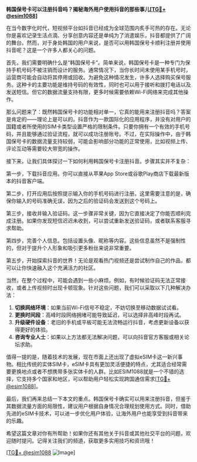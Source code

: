 **韩国保号卡可以注册抖音吗？揭秘海外用户使用抖音的那些事儿[[TG💪+ @esim1088](https://t.me/s/esim1088)]**

在当今数字化时代，短视频平台如抖音已经成为全球范围内炙手可热的存在。无论你是喜欢记录生活点滴、分享创意内容还是单纯为了消遣娱乐，抖音都提供了广阔的舞台。然而，对于身处韩国的用户来说，是否可以用韩国保号卡顺利注册并使用抖音呢？这是一个许多人都关心的问题。

首先，我们需要明确什么是“韩国保号卡”。简单来说，韩国保号卡是一种专门为保持手机号码不被注销而设计的服务。通常情况下，当你长时间未使用某手机号时，运营商可能会自动将其停用或回收。为避免这种情况发生，许多人选择购买保号服务。这种卡的主要功能是维持号码的有效性，同时也可以用于接听和拨打电话以及发送短信。但它的数据流量支持有限，更多时候需要依赖Wi-Fi网络来完成其他操作。

那么问题来了：既然韩国保号卡的功能相对单一，它真的能用来注册抖音吗？答案是肯定的——理论上是可以的。抖音作为一款国际化的应用程序，并没有对用户的国籍或者所使用的SIM卡类型设置严格的限制条件。只要你拥有一个有效的手机号码，并且能够通过验证流程，就可以成功注册账号。不过，在实际操作中，由于韩国保号卡的数据流量支持较弱，可能会影响部分功能的正常使用，比如视频上传、评论互动等需要较大带宽的操作。

接下来，让我们具体探讨一下如何利用韩国保号卡注册抖音。步骤其实并不复杂：

第一步，下载抖音应用。你可以直接从苹果App Store或谷歌Play商店下载最新版本的抖音客户端。

第二步，打开应用后按照提示输入你的手机号码进行注册。这里需要注意的是，确保你输入的号码准确无误，因为之后的验证码会发送到这个号码上。

第三步，接收并输入验证码。这一步骤非常关键，因为它直接决定了你能否顺利完成注册。如果你发现短信迟迟未收到，可以尝试重新发送验证码，或者联系客服寻求帮助。

第四步，完善个人信息。包括设置头像、昵称等内容。这些信息虽然不是强制性的，但对于提升个人形象和吸引更多粉丝来说非常重要。

第五步，开始探索抖音的世界！无论是观看热门视频还是尝试制作自己的作品，都可以让你快速融入这个充满活力的社区。

当然，在整个过程中，可能会遇到一些小麻烦。例如，有时候验证码无法正常接收，或者上传视频时出现卡顿现象。针对这些问题，我们可以采取以下几种解决办法：

1. **切换网络环境**：如果当前Wi-Fi信号不稳定，不妨切换至移动数据试试看。
2. **更换时间段**：高峰时段网络拥堵可能导致延迟，可以选择非高峰时段再试。
3. **升级硬件设备**：老旧的手机或平板可能无法流畅运行抖音，考虑更新设备以获得更好的体验。
4. **咨询专业人士**：如果以上方法都无法解决问题，可以向抖音官方客服或相关论坛求助。

值得一提的是，随着技术的发展，现在市面上还出现了虚拟eSIM卡这一新兴事物。相比传统的实体SIM卡，eSIM卡具有更加灵活便捷的特点，尤其适合经常需要更换地点或者不想携带多张实体卡的人群。比如ESIM1088就是一个不错的选择，它支持多个国家和地区，可以帮助用户轻松实现跨国通信需求[[TG💪+ @esim1088](https://t.me/s/esim1088)]。

最后，我们再来总结一下本文的重点。韩国保号卡确实可以用来注册抖音，但鉴于其数据流量方面的局限性，建议用户根据自身情况合理规划使用方式。同时，借助先进的eSIM卡技术，可以进一步优化用户体验，让海外用户也能享受到抖音带来的乐趣。

希望这篇文章对你有所帮助！如果你还有其他关于抖音或其他社交平台的问题，欢迎随时提问。记得关注我们的频道，获取更多实用技巧和资讯哦！

[[TG💪+ @esim1088](https://t.me/s/esim1088) ![Image](https://i.postimg.cc/4NQfJmqS/Snipaste-2025-05-13-00-14-12.png)]